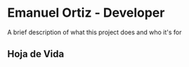 
# Emanuel Ortiz - Developer

A brief description of what this project does and who it's for


## Hoja de Vida